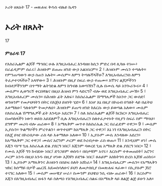 ﻿
 ኦሪት ዘጸአት 17 - መጽሐፍ ቅዱስ ብሉይ ኪዳን
# ኦሪት ዘጸአት
17
### ምዕራፍ 17
የእስራኤልም ልጆች ማኅበር ሁሉ እግዚአብሔር እንዳዘዘ ከሲን ምድረ በዳ ሊጓዙ ተነሡ፥ በራፊዲምም ሰፈሩ፤ ሕዝቡም ይጠጡ ዘንድ ውኃ አልነበረም።
2 ፤ ሕዝቡም ሙሴን ተጣሉት። የምንጠጣውን ውኃ ስጠን አሉት። ሙሴም። ለምን ትጣሉኛላችሁ? እግዚአብሔርንስ ለምን ትፈታተናላችሁ? አላቸው።
3 ፤ ሕዝቡም በዚያ ስፍራ ውኃ ተጠሙ። እኛንና ልጆቻችንን ከብቶቻችንንም በጥማት ልትገድል ለምን ከግብፅ አወጣኸን? ሲሉ በሙሴ ላይ አንጐራጐሩ።
4 ፤ ሙሴም። ሊወግሩኝ ቀርበዋልና በዚህ ሕዝብ ምን ላድርግ? ብሎ ወደ እግዚአብሔር ጮኸ።
5 ፤ እግዚአብሔርም ሙሴን። በሕዝቡ ፊት እለፍ፥ ከእስራኤልም ሽማግሌዎች ከአንተ ጋር ውሰድ፤ ወንዙንም የመታህባትን በትር በእጅህ ይዘሃት ሂድ።
6 ፤ እነሆ እኔ በዚያ በኮሬብ በዓለት ላይ በፊትህ እቆማለሁ፤ ዓለቱንም ትመታለህ፥ ሕዝቡም ይጠጣ ዘንድ ከእርሱ ውኃ ይወጣል አለው። ሙሴም በእስራኤል ሽማግሌዎች ፊት እንዲሁ አደረገ።
7 ፤ ስለ እስራኤልም ልጆች ክርክር። እግዚአብሔር በመካከላችን ነውን ወይስ አይደለም? ሲሉ እግዚአብሔርን ስለተፈታተኑት የዚያን ስፍራ ስም ማሳህ፥ ደግሞም መሪባ ብሎ ጠራው።
8 ፤ አማሌቅም መጥቶ ከእስራኤል ጋር በራፊድም ተዋጋ።
9 ፤ ሙሴም ኢያሱን። ጕልማሶችን ምረጥልን፥ ወጥተህም ከአማሌቅ ጋር ተዋጋ፤ እኔ ነገ የእግዚአብሔርን በትር በእጄ ይዤ በኮረብታው ራስ ላይ እቆማለሁ አለው።
10 ፤ ኢያሱም ሙሴ እንዳለው አደረገ፥ ከአማሌቅም ጋር ተዋጋ፤ ሙሴና አሮንም ሖርም ወደ ኮረብታው ራስ ወጡ።
11 ፤ እንዲህም ሆነ፤ ሙሴ እጁን ባነሣ ጊዜ እስራኤል ድል ያደርግ ነበር፤ እጁንም ባወረደ ጊዜ አማሌቅ ድል ያደርግ ነበር።
12 ፤ የሙሴ እጆች ግን ከብደው ነበር፤ ድንጋይም ወሰዱ፥ በበታቹም አኖሩ፥ እርሱም ተቀመጠበት፤ አሮንና ሖርም አንዱ በዚህ አንዱ በዚያ ሆነው እጆቹን ይደግፉ ነበር፤ ፀሐይም እስክትገባ ድረስ እጆቹ ጠነከሩ።
13 ፤ ኢያሱም አማሌቅንና ሕዝቡን በሰይፍ ስለት አሸነፈ።
14 ፤ እግዚአብሔርም ሙሴን። የአማሌቅን ዝክር ከሰማይ በታች ጨርሼ እደመስሳለሁና ይህን ለመታሰቢያ በመጽሐፍ ጻፈው፥ በኢያሱም ጆሮ ተናገር አለው።
15 ፤ ሙሴም መሠዊያ ሠራ፥ ስሙንም ይህዌህ ንሲ ብሎ ጠራው፤
16 ፤ እርሱም። እጁን በእግዚአብሔር ዙፋን ላይ ስለጫነ የእግዚአብሔር ሰልፍ በአማሌቅ ላይ ለልጅ ልጅ ይሁን አለ። 
